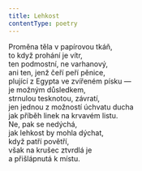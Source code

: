 ```yaml
---
title: Lehkost
contentType: poetry
---
```


<section>

Proměna těla v papírovou tkáň,  
to když prohání je vítr,  
ten podmostní, ne varhanový,  
ani ten, jenž čeří peří pěnice,  
plující z Egypta ve zvířeném písku —  
je možným důsledkem,  
strnulou tesknotou, závratí,  
jen jednou z možností úchvatu ducha  
jak příběh linek na krvavém listu.  
Ne, pak se nedýchá,  
jak lehkost by mohla dýchat,  
když patří povětří,  
však na krušec ztvrdlá je  
a přišlápnutá k místu.

</section>
